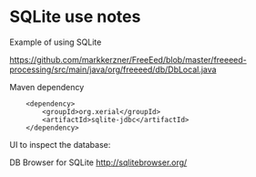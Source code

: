 # SQLite use notes

Example of using SQLite

https://github.com/markkerzner/FreeEed/blob/master/freeeed-processing/src/main/java/org/freeeed/db/DbLocal.java

Maven dependency

        <dependency>
            <groupId>org.xerial</groupId>
            <artifactId>sqlite-jdbc</artifactId>
        </dependency>


UI to inspect the database:

DB Browser for SQLite
http://sqlitebrowser.org/
